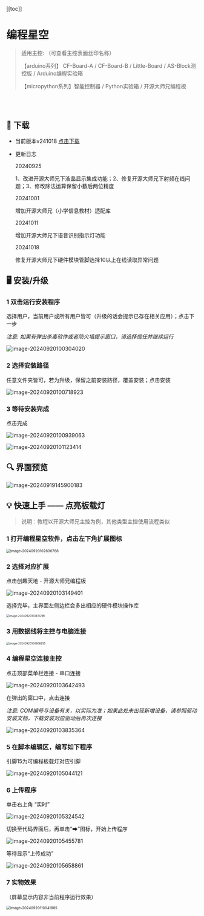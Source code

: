 [[toc]]
# 编程星空

> 适用主控: （可查看主控表面丝印名称）
>
> 【arduino系列】  CF-Board-A / CF-Board-B / Little-Board / AS-Block测控版 / Arduino编程实验箱
>
> 【micropython系列】智能控制器 / Python实验箱 / 开源大师兄编程板

<br>
<br>

## 💾 下载

- 当前版本v241018   <a href="https://cfunworld.com/#/product?id=0" target="_blank">点击下载</a>

- 更新日志

  20240925

  1、改进开源大师兄下液晶显示集成功能；2、修复开源大师兄下射频在线问题；3、修改除法运算保留小数后两位精度

  20241001

  增加开源大师兄（小学信息教材）适配库

  20241011

  增加开源大师兄下语音识别指示灯功能

  20241018

  修复开源大师兄下硬件模块管脚选择10以上在线读取异常问题


## 🖥︎  安装/升级

###   1 双击运行安装程序

选择用户，当前用户或所有用户皆可（升级的话会提示已存在相关应用）；点击下一步

*注意: 如果有弹出杀毒软件或者防火墙提示窗口，请选择信任并继续运行*

![image-20240920100304020](/编程星空.assets/image-20240920100304020.png)

### 2 选择安装路径

任意文件夹皆可，若为升级，保留之前安装路径，覆盖安装；点击安装

![image-20240920100718923](/编程星空.assets/image-20240920100718923.png)

### 3 等待安装完成

点击完成

![image-20240920100939063](/编程星空.assets/image-20240920100939063.png)

![image-20240920101123414](/编程星空.assets/image-20240920101123414.png)



## 🔍️ 界面预览

![image-20240919145900183](/编程星空.assets/image-20240919145900183.png)



## 💡 快速上手 —— 点亮板载灯

> 说明：教程以开源大师兄主控为例，其他类型主控使用流程类似

### 1 打开编程星空软件，点击左下角扩展图标

<img src="/编程星空.assets/image-20240920102806768.png" alt="image-20240920102806768" style="zoom: 67%;" />



### 2 选择对应扩展

点击创趣天地 - 开源大师兄编程板

![image-20240920103149401](/编程星空.assets/image-20240920103149401.png)

选择完毕，主界面左侧边栏会多出相应的硬件模块操作库

<img src="/编程星空.assets/image-20240920103415296.png" alt="image-20240920103415296" style="zoom:50%;" />



### 3 用数据线将主控与电脑连接

<img src="/编程星空.assets/image-20240920104806655.png" alt="image-20240920104806655" style="zoom:50%;" />



### 4 编程星空连接主控

点击顶部菜单栏连接 - 串口连接

![image-20240920103642493](/编程星空.assets/image-20240920103642493.png)

在弹出的窗口中，点击连接

*注意: COM编号与设备有关，以实际为准；如果此处未出现新增设备，请参照驱动安装文档，下载安装对应驱动后再次连接*

![image-20240920103835364](/编程星空.assets/image-20240920103835364.png)



### 5 在脚本编辑区，编写如下程序

引脚15为可编程板载灯对应引脚

![image-20240920105044121](/编程星空.assets/image-20240920105044121.png)



### 6 上传程序

单击右上角 “实时”

![image-20240920105324542](/编程星空.assets/image-20240920105324542.png)

切换至代码界面后，再单击“➡”图标，开始上传程序

![image-20240920105455781](/编程星空.assets/image-20240920105455781.png)

等待显示“上传成功”

![image-20240920105658861](/编程星空.assets/image-20240920105658861.png)



### 7 实物效果

（屏幕显示内容非当前程序运行效果）

<img src="/编程星空.assets/image-20240920110041885.png" alt="image-20240920110041885" style="zoom: 67%;" />